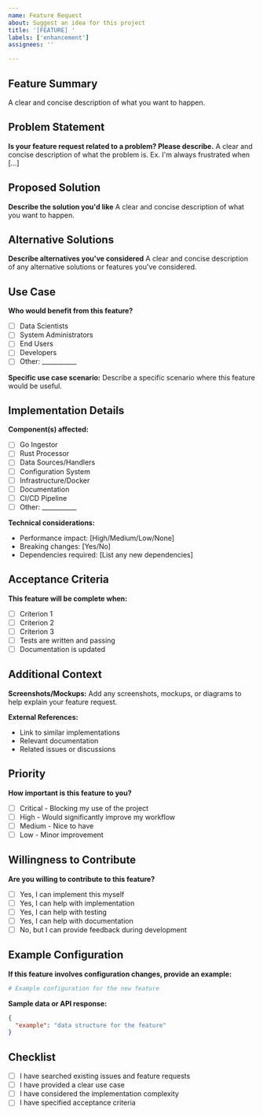 ```yaml
---
name: Feature Request
about: Suggest an idea for this project
title: '[FEATURE] '
labels: ['enhancement']
assignees: ''

---
```


## Feature Summary
A clear and concise description of what you want to happen.

## Problem Statement
**Is your feature request related to a problem? Please describe.**
A clear and concise description of what the problem is. Ex. I'm always frustrated when [...]

## Proposed Solution
**Describe the solution you'd like**
A clear and concise description of what you want to happen.

## Alternative Solutions
**Describe alternatives you've considered**
A clear and concise description of any alternative solutions or features you've considered.

## Use Case
**Who would benefit from this feature?**
- [ ] Data Scientists
- [ ] System Administrators
- [ ] End Users
- [ ] Developers
- [ ] Other: ___________

**Specific use case scenario:**
Describe a specific scenario where this feature would be useful.

## Implementation Details
**Component(s) affected:**
- [ ] Go Ingestor
- [ ] Rust Processor
- [ ] Data Sources/Handlers
- [ ] Configuration System
- [ ] Infrastructure/Docker
- [ ] Documentation
- [ ] CI/CD Pipeline
- [ ] Other: ___________

**Technical considerations:**
- Performance impact: [High/Medium/Low/None]
- Breaking changes: [Yes/No]
- Dependencies required: [List any new dependencies]

## Acceptance Criteria
**This feature will be complete when:**
- [ ] Criterion 1
- [ ] Criterion 2
- [ ] Criterion 3
- [ ] Tests are written and passing
- [ ] Documentation is updated

## Additional Context
**Screenshots/Mockups:**
Add any screenshots, mockups, or diagrams to help explain your feature request.

**External References:**
- Link to similar implementations
- Relevant documentation
- Related issues or discussions

## Priority
**How important is this feature to you?**
- [ ] Critical - Blocking my use of the project
- [ ] High - Would significantly improve my workflow
- [ ] Medium - Nice to have
- [ ] Low - Minor improvement

## Willingness to Contribute
**Are you willing to contribute to this feature?**
- [ ] Yes, I can implement this myself
- [ ] Yes, I can help with implementation
- [ ] Yes, I can help with testing
- [ ] Yes, I can help with documentation
- [ ] No, but I can provide feedback during development

## Example Configuration
**If this feature involves configuration changes, provide an example:**
```yaml
# Example configuration for the new feature
```

**Sample data or API response:**
```json
{
  "example": "data structure for the feature"
}
```

## Checklist
- [ ] I have searched existing issues and feature requests
- [ ] I have provided a clear use case
- [ ] I have considered the implementation complexity
- [ ] I have specified acceptance criteria
